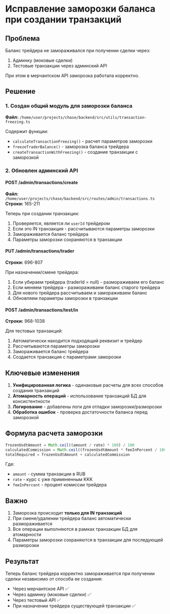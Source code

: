# Исправление заморозки баланса при создании транзакций

## Проблема
Баланс трейдера не замораживался при получении сделки через:
1. Админку (моковые сделки)
2. Тестовые транзакции через админский API

При этом в мерчантском API заморозка работала корректно.

## Решение

### 1. Создан общий модуль для заморозки баланса
**Файл:** `/home/user/projects/chase/backend/src/utils/transaction-freezing.ts`

Содержит функции:
- `calculateTransactionFreezing()` - расчет параметров заморозки
- `freezeTraderBalance()` - заморозка баланса трейдера
- `createTransactionWithFreezing()` - создание транзакции с заморозкой

### 2. Обновлен админский API

#### POST /admin/transactions/create
**Файл:** `/home/user/projects/chase/backend/src/routes/admin/transactions.ts`
**Строки:** 165-211

Теперь при создании транзакции:
1. Проверяется, является ли `userId` трейдером
2. Если это IN транзакция - рассчитываются параметры заморозки
3. Замораживается баланс трейдера
4. Параметры заморозки сохраняются в транзакции

#### PUT /admin/transactions/trader
**Строки:** 696-807

При назначении/смене трейдера:
1. Если убираем трейдера (traderId = null) - размораживаем его баланс
2. Если меняем трейдера - размораживаем баланс старого трейдера
3. Для нового трейдера рассчитываем и замораживаем баланс
4. Обновляем параметры заморозки в транзакции

#### POST /admin/transactions/test/in
**Строки:** 968-1038

Для тестовых транзакций:
1. Автоматически находится подходящий реквизит и трейдер
2. Рассчитываются параметры заморозки
3. Замораживается баланс трейдера
4. Создается транзакция с параметрами заморозки

## Ключевые изменения

1. **Унифицированная логика** - одинаковые расчеты для всех способов создания транзакций
2. **Атомарность операций** - использование транзакций БД для консистентности
3. **Логирование** - добавлены логи для отладки заморозки/разморозки
4. **Обработка ошибок** - проверка достаточности баланса перед заморозкой

## Формула расчета заморозки

```typescript
frozenUsdtAmount = Math.ceil((amount / rate) * 100) / 100
calculatedCommission = Math.ceil((frozenUsdtAmount * feeInPercent / 100) * 100) / 100
totalRequired = frozenUsdtAmount + calculatedCommission
```

Где:
- `amount` - сумма транзакции в RUB
- `rate` - курс с уже примененным KKK
- `feeInPercent` - процент комиссии трейдера

## Важно

1. Заморозка происходит **только для IN транзакций**
2. При смене/удалении трейдера баланс автоматически размораживается
3. Все операции выполняются в рамках транзакции БД для атомарности
4. Параметры заморозки сохраняются в транзакции для последующей разморозки

## Результат

Теперь баланс трейдера корректно замораживается при получении сделки независимо от способа ее создания:
- Через мерчантское API ✅
- Через админку (моковые сделки) ✅  
- Через тестовый API ✅
- При назначении трейдера существующей транзакции ✅